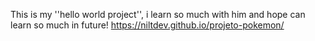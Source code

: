 This is my ''hello world project'', i learn so much with him and hope can learn so much in future!
https://niltdev.github.io/projeto-pokemon/
